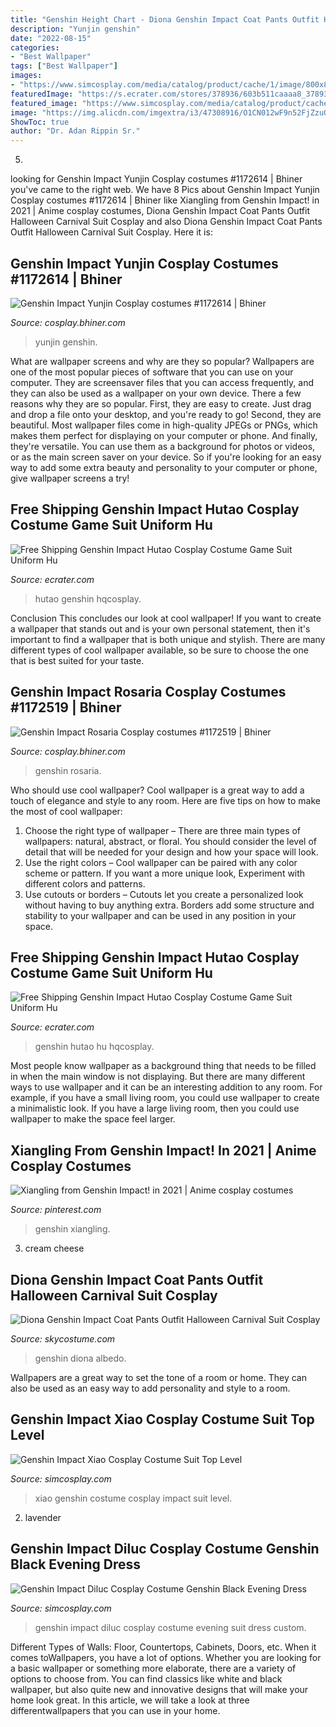 ```yaml
---
title: "Genshin Height Chart - Diona Genshin Impact Coat Pants Outfit Halloween Carnival Suit Cosplay"
description: "Yunjin genshin"
date: "2022-08-15"
categories:
- "Best Wallpaper"
tags: ["Best Wallpaper"]
images:
- "https://www.simcosplay.com/media/catalog/product/cache/1/image/800x800/9df78eab33525d08d6e5fb8d27136e95/4/6/4658_4_.jpg"
featuredImage: "https://s.ecrater.com/stores/378936/603b511caaaa8_378936b.jpg"
featured_image: "https://www.simcosplay.com/media/catalog/product/cache/1/image/800x800/9df78eab33525d08d6e5fb8d27136e95/4/6/4658_4_.jpg"
image: "https://img.alicdn.com/imgextra/i3/47308916/O1CN012wF9n52FjZzuQOsf2_!!47308916.jpg"
ShowToc: true
author: "Dr. Adan Rippin Sr."
---
```



5.

	

		
looking for Genshin Impact Yunjin Cosplay costumes #1172614 | Bhiner you've came to the right web. We have 8 Pics about Genshin Impact Yunjin Cosplay costumes #1172614 | Bhiner like Xiangling from Genshin Impact! in 2021 | Anime cosplay costumes, Diona Genshin Impact Coat Pants Outfit Halloween Carnival Suit Cosplay and also Diona Genshin Impact Coat Pants Outfit Halloween Carnival Suit Cosplay. Here it is:
		
    
## Genshin Impact Yunjin Cosplay Costumes #1172614 | Bhiner

<img loading=lazy src="https://gd4.alicdn.com/imgextra/i2/13808006/O1CN01seFzb3290naBUHU29_!!13808006.jpg" onerror="this.onerror=null;this.src='https://tse2.mm.bing.net/th?id=OIP.9FdSnrbfB6iED7cu-Pa6cQHaHa&amp;pid=15.1';" alt="Genshin Impact Yunjin Cosplay costumes #1172614 | Bhiner">

_Source: cosplay.bhiner.com_

>yunjin genshin. 

	

What are wallpaper screens and why are they so popular?
Wallpapers are one of the most popular pieces of software that you can use on your computer. They are screensaver files that you can access frequently, and they can also be used as a wallpaper on your own device. There a few reasons why they are so popular. First, they are easy to create. Just drag and drop a file onto your desktop, and you're ready to go! Second, they are beautiful. Most wallpaper files come in high-quality JPEGs or PNGs, which makes them perfect for displaying on your computer or phone. And finally, they're versatile. You can use them as a background for photos or videos, or as the main screen saver on your device. So if you're looking for an easy way to add some extra beauty and personality to your computer or phone, give wallpaper screens a try!

    
## Free Shipping Genshin Impact Hutao Cosplay Costume Game Suit Uniform Hu

<img loading=lazy src="https://s.ecrater.com/stores/378936/603b511caaaa8_378936b.jpg" onerror="this.onerror=null;this.src='https://tse2.mm.bing.net/th?id=OIP.JBCBNmbuPAk_u1KaTbNWpAHaLG&amp;pid=15.1';" alt="Free Shipping Genshin Impact Hutao Cosplay Costume Game Suit Uniform Hu">

_Source: ecrater.com_

>hutao genshin hqcosplay. 

	

Conclusion
This concludes our look at cool wallpaper! If you want to create a wallpaper that stands out and is your own personal statement, then it's important to find a wallpaper that is both unique and stylish. There are many different types of cool wallpaper available, so be sure to choose the one that is best suited for your taste.

    
## Genshin Impact Rosaria Cosplay Costumes #1172519 | Bhiner

<img loading=lazy src="https://img.alicdn.com/imgextra/i3/47308916/O1CN012wF9n52FjZzuQOsf2_!!47308916.jpg" onerror="this.onerror=null;this.src='https://tse4.mm.bing.net/th?id=OIP.vflI3vpeLvCwFcR_8u_gCQHaJ4&amp;pid=15.1';" alt="Genshin Impact Rosaria Cosplay costumes #1172519 | Bhiner">

_Source: cosplay.bhiner.com_

>genshin rosaria. 

	

Who should use cool wallpaper?
Cool wallpaper is a great way to add a touch of elegance and style to any room. Here are five tips on how to make the most of cool wallpaper: 
1) Choose the right type of wallpaper – There are three main types of wallpapers: natural, abstract, or floral. You should consider the level of detail that will be needed for your design and how your space will look. 
2) Use the right colors – Cool wallpaper can be paired with any color scheme or pattern. If you want a more unique look, Experiment with different colors and patterns. 
3) Use cutouts or borders – Cutouts let you create a personalized look without having to buy anything extra. Borders add some structure and stability to your wallpaper and can be used in any position in your space.

    
## Free Shipping Genshin Impact Hutao Cosplay Costume Game Suit Uniform Hu

<img loading=lazy src="https://s.ecrater.com/stores/378936/603b50f05c74b_378936b.jpg" onerror="this.onerror=null;this.src='https://tse1.mm.bing.net/th?id=OIP.KLxul6qOnFjtmqTu_EDbJQHaLG&amp;pid=15.1';" alt="Free Shipping Genshin Impact Hutao Cosplay Costume Game Suit Uniform Hu">

_Source: ecrater.com_

>genshin hutao hu hqcosplay. 

	

Most people know wallpaper as a background thing that needs to be filled in when the main window is not displaying. But there are many different ways to use wallpaper and it can be an interesting addition to any room. For example, if you have a small living room, you could use wallpaper to create a minimalistic look. If you have a large living room, then you could use wallpaper to make the space feel larger.

    
## Xiangling From Genshin Impact! In 2021 | Anime Cosplay Costumes

<img loading=lazy src="https://i.pinimg.com/736x/f6/60/32/f660327aa4b9e83bfc6333629793ac00.jpg" onerror="this.onerror=null;this.src='https://tse1.mm.bing.net/th?id=OIP.HsQ_UhyGPmgNDOVFc1xyOQHaLG&amp;pid=15.1';" alt="Xiangling from Genshin Impact! in 2021 | Anime cosplay costumes">

_Source: pinterest.com_

>genshin xiangling. 

	

3. cream cheese 

    
## Diona Genshin Impact Coat Pants Outfit Halloween Carnival Suit Cosplay

<img loading=lazy src="https://www.skycostume.com/media/catalog/product/cache/1/thumbnail/600x600/9df78eab33525d08d6e5fb8d27136e95/1/2/12002512-cosarcade.jpg" onerror="this.onerror=null;this.src='https://tse2.mm.bing.net/th?id=OIP.22bZjjMEplMrnlbHZpd7EAHaHa&amp;pid=15.1';" alt="Diona Genshin Impact Coat Pants Outfit Halloween Carnival Suit Cosplay">

_Source: skycostume.com_

>genshin diona albedo. 

	

Wallpapers are a great way to set the tone of a room or home. They can also be used as an easy way to add personality and style to a room.

    
## Genshin Impact Xiao Cosplay Costume Suit Top Level

<img loading=lazy src="https://www.simcosplay.com/media/catalog/product/cache/1/image/800x800/9df78eab33525d08d6e5fb8d27136e95/4/6/4658_4_.jpg" onerror="this.onerror=null;this.src='https://tse3.mm.bing.net/th?id=OIP.FFO8VDJeEbHPxfHaRRlfHwHaHa&amp;pid=15.1';" alt="Genshin Impact Xiao Cosplay Costume Suit Top Level">

_Source: simcosplay.com_

>xiao genshin costume cosplay impact suit level. 

	

2. lavender 

    
## Genshin Impact Diluc Cosplay Costume Genshin Black Evening Dress

<img loading=lazy src="https://www.simcosplay.com/media/catalog/product/cache/1/image/500x500/9df78eab33525d08d6e5fb8d27136e95/g/e/genshin_impact_diluc_cosplay_costume_genshin_black_evening_dress_cosplay_suit.jpg" onerror="this.onerror=null;this.src='https://tse4.mm.bing.net/th?id=OIP.GqDtwPbI6Y-uB-Q46vEHdAHaHa&amp;pid=15.1';" alt="Genshin Impact Diluc Cosplay Costume Genshin Black Evening Dress">

_Source: simcosplay.com_

>genshin impact diluc cosplay costume evening suit dress custom. 

	

Different Types of Walls: Floor, Countertops, Cabinets, Doors, etc.
When it comes toWallpapers, you have a lot of options. Whether you are looking for a basic wallpaper or something more elaborate, there are a variety of options to choose from. You can find classics like white and black wallpaper, but also quite new and innovative designs that will make your home look great. In this article, we will take a look at three differentwallpapers that you can use in your home.

